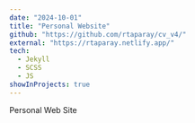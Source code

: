 ```yaml
---
date: "2024-10-01"
title: "Personal Website"
github: "https://github.com/rtaparay/cv_v4/"
external: "https://rtaparay.netlify.app/"
tech:
  - Jekyll
  - SCSS
  - JS
showInProjects: true
---
```


Personal Web Site

